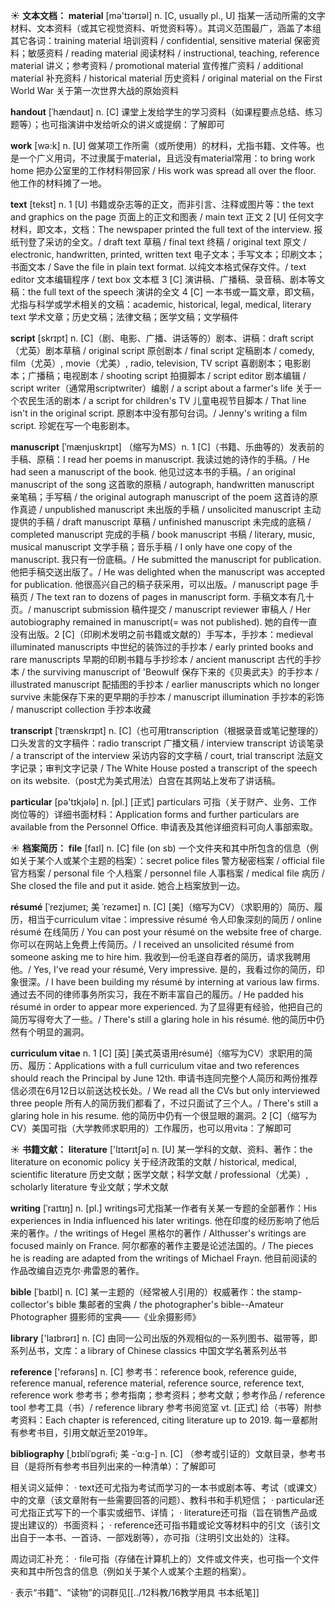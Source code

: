 ☀ <span class="category">**文本文档：**</span>
<span class="vocabulary">**material**</span> [mə'tɪərɪəl] 
<span class="definition">n. [C, usually pl., U] 指某一活动所需的文字材料、文本资料（或其它视觉资料、听觉资料等）。其词义范围最广，涵盖了本组其它各词：</span>training material 培训资料 / confidential, sensitive material 保密资料；敏感资料 / reading material 阅读材料 / instructional, teaching, reference material 讲义；参考资料 / promotional material 宣传推广资料 / additional material 补充资料 / historical material 历史资料 / original material on the First World War 关于第一次世界大战的原始资料
           
<span class="vocabulary">**handout**</span> [ˈhændaʊt]
<span class="definition">n. [C] 课堂上发给学生的学习资料（如课程要点总结、练习题等）；也可指演讲中发给听众的讲义或提纲：</span>了解即可

<span class="vocabulary">**work**</span> [wə:k] 
<span class="definition">n. [U] 做某项工作所需（或所使用）的材料，尤指书籍、文件等。也是一个广义用词，不过隶属于material，且远没有material常用：</span>to bring work home 把办公室里的工作材料带回家 / His work was spread all over the floor. 他工作的材料摊了一地。

<span class="vocabulary">**text**</span> [tekst] 
<span class="definition">n. 1 [U] 书籍或杂志等的正文，而非引言、注释或图片等：</span>the text and graphics on the page 页面上的正文和图表 / main text 正文 <span class="definition">2 [U] 任何文字材料，即文本，文档：</span>The newspaper printed the full text of the interview. 报纸刊登了采访的全文。/ draft text 草稿 / final text 终稿 / original text 原文 / electronic, handwritten, printed, written text 电子文本；手写文本；印刷文本；书面文本 / Save the file in plain text format. 以纯文本格式保存文件。/ text editor 文本编辑程序 / text box 文本框 <span class="definition">3 [C] 演讲稿、广播稿、录音稿、剧本等文稿：</span>the full text of the speech 演讲的全文 <span class="definition">4 [C] 一本书或一篇文章，即文稿，尤指与科学或学术相关的文稿：</span>academic, historical, legal, medical, literary text 学术文章；历史文稿；法律文稿；医学文稿；文学稿件

<span class="vocabulary">**script**</span> [skrɪpt]
<span class="definition">n. [C]（剧、电影、广播、讲话等的）剧本、讲稿：</span>draft script（尤英）剧本草稿 / original script 原创剧本 / final script 定稿剧本 / comedy, film（尤英）, movie（尤美）, radio, television, TV script 喜剧剧本；电影剧本；广播稿；电视剧本 / shooting script 拍摄脚本 / script editor 剧本编辑 / script writer（通常用scriptwriter）编剧 / a script about a farmer's life 关于一个农民生活的剧本 / a script for children's TV 儿童电视节目脚本 / That line isn't in the original script. 原剧本中没有那句台词。/ Jenny's writing a film script. 珍妮在写一个电影剧本。
           
<span class="vocabulary">**manuscript**</span> [ˈmænjuskrɪpt]
（缩写为MS）<span class="definition">n. 1 [C]（书籍、乐曲等的）发表前的手稿、原稿：</span>I read her poems in manuscript. 我读过她的诗作的手稿。/ He had seen a manuscript of the book. 他见过这本书的手稿。/ an original manuscript of the song 这首歌的原稿 / autograph, handwritten manuscript 亲笔稿；手写稿 / the original autograph manuscript of the poem 这首诗的原作真迹 / unpublished manuscript 未出版的手稿 / unsolicited manuscript 主动提供的手稿 / draft manuscript 草稿 / unfinished manuscript 未完成的底稿 / completed manuscript 完成的手稿 / book manuscript 书稿 / literary, music, musical manuscript 文学手稿；音乐手稿 / I only have one copy of the manuscript. 我只有一份底稿。/ He submitted the manuscript for publication. 他把手稿交送出版了。/ He was delighted when the manuscript was accepted for publication. 他很高兴自己的稿子获采用，可以出版。/ manuscript page 手稿页 / The text ran to dozens of pages in manuscript form. 手稿文本有几十页。/ manuscript submission 稿件提交 / manuscript reviewer 审稿人 / Her autobiography remained in manuscript(= was not published). 她的自传一直没有出版。<span class="definition">2 [C]（印刷术发明之前书籍或文献的）手写本，手抄本：</span>medieval illuminated manuscripts 中世纪的装饰过的手抄本 / early printed books and rare manuscripts 早期的印刷书籍与手抄珍本 / ancient manuscript 古代的手抄本 / the surviving manuscript of 'Beowulf 保存下来的《贝奥武夫》的手抄本 / illustrated manuscript 配插图的手抄本 / earlier manuscripts which no longer survive 未能保存下来的更早期的手抄本 / manuscript illumination 手抄本的彩饰 / manuscript collection 手抄本收藏
           
<span class="vocabulary">**transcript**</span> [ˈtrænskrɪpt]
<span class="definition">n. [C]（也可用transcription（根据录音或笔记整理的）口头发言的文字稿件：</span>radio transcript 广播文稿 / interview transcript 访谈笔录 / a transcript of the interview 采访内容的文字稿 / court, trial transcript 法庭文字记录；审判文字记录 / The White House posted a transcript of the speech on its website.（post尤为美式用法）白宫在其网站上发布了讲话稿。

<span class="vocabulary">**particular**</span> [pə'tɪkjələ] 
<span class="definition">n. [pl.] [正式] particulars 可指（关于财产、业务、工作岗位等的）详细书面材料：</span>Application forms and further particulars are available from the Personnel Office. 申请表及其他详细资料可向人事部索取。

☀ <span class="category">**档案简历：**</span>
<span class="vocabulary">**file**</span> [faɪl]
<span class="definition">n. [C] file (on sb) 一个文件夹和其中所包含的信息（例如关于某个人或某个主题的档案）：</span>secret police files 警方秘密档案 / official file 官方档案 / personal file 个人档案 / personnel file 人事档案 / medical file 病历 / She closed the file and put it aside. 她合上档案放到一边。
           
<span class="vocabulary">**résumé**</span> [ˈrezjumeɪ; 美 ˈrezəmeɪ]
<span class="definition">n. [C] [美]（缩写为CV）（求职用的）简历、履历，相当于curriculum vitae：</span>impressive résumé 令人印象深刻的简历 / online résumé 在线简历 / You can post your résumé on the website free of charge. 你可以在网站上免费上传简历。/ I received an unsolicited résumé from someone asking me to hire him. 我收到—份毛遂自荐者的简历，请求我聘用他。/ Yes, I've read your résumé, Very impressive. 是的，我看过你的简历，印象很深。/ I have been building my résumé by interning at various law firms. 通过去不同的律师事务所实习，我在不断丰富自己的履历。/ He padded his résumé in order to appear more experienced. 为了显得更有经验，他把自己的简历写得夸大了一些。/ There's still a glaring hole in his résumé. 他的简历中仍然有个明显的漏洞。

<span class="vocabulary">**curriculum vitae**</span>
<span class="definition">n. 1 [C] [英] [美式英语用résumé]（缩写为CV）求职用的简历、履历：</span>Applications with a full curriculum vitae and two references should reach the Principal by June 12th. 申请书连同完整个人简历和两份推荐信必须在6月12日以前送达校长处。/ We read all the CVs but only interviewed three people 所有人的简历我们都看了，不过只面试了三个人。/ There's still a glaring hole in his resume. 他的简历中仍有一个很显眼的漏洞。<span class="definition">2 [C]（缩写为CV）美国可指（大学教师求职用的）工作履历，也可以用vita：</span>了解即可

☀ <span class="category">**书籍文献：**</span>
<span class="vocabulary">**literature**</span> ['lɪtərɪtʃə] 
<span class="definition">n. [U] 某一学科的文献、资料、著作：</span>the literature on economic policy 关于经济政策的文献 / historical, medical, scientific literature 历史文献；医学文献；科学文献 / professional（尤美）, scholarly literature 专业文献；学术文献
           
<span class="vocabulary">**writing**</span> [ˈraɪtɪŋ]
<span class="definition">n. [pl.] writings可尤指某一作者有关某一专题的全部著作：</span>His experiences in India influenced his later writings. 他在印度的经历影响了他后来的著作。/ the writings of Hegel 黑格尔的著作 / Althusser's writings are focused mainly on France. 阿尔都塞的著作主要是论述法国的。/ The pieces he is reading are adapted from the writings of Michael Frayn. 他目前阅读的作品改编自迈克尔·弗雷恩的著作。
           
<span class="vocabulary">**bible**</span> [ˈbaɪbl]
<span class="definition">n. [C] 某一主题的（经常被人引用的）权威著作：</span>the stamp-collector's bible 集邮者的宝典 / the photographer's bible--Amateur Photographer 摄影师的宝典——《业余摄影师》

<span class="vocabulary">**library**</span> ['laɪbrərɪ] 
<span class="definition">n. [C] 由同一公司出版的外观相似的一系列图书、磁带等，即系列丛书，文库：</span>a library of Chinese classics 中国文学名著系列丛书

<span class="vocabulary">**reference**</span> ['refərəns] 
<span class="definition">n. [C] 参考书：</span>reference book, reference guide, reference manual, reference material, reference source, reference text, reference work 参考书；参考指南；参考资料；参考文献；参考作品 / reference tool 参考工具（书）/ reference library 参考书阅览室 <span class="definition">vt. [正式] 给（书等）附参考资料：</span>Each chapter is referenced, citing literature up to 2019. 每一章都附有参考书目，引用文献近至2019年。
           
<span class="vocabulary">**bibliography**</span> [ˌbɪbliˈɒgrəfi; 美 -ˈɑ:g-]
<span class="definition">n. [C] （参考或引证的）文献目录，参考书目（是将所有参考书目列出来的一种清单）：</span>了解即可
 
相关词义延伸：
· text还可尤指为考试而学习的一本书或剧本等、考试（或课文）中的文章（该文章附有一些需要回答的问题）、教科书和手机短信；
· particular还可尤指正式写下的一个事实或细节、详情；
· literature还可指（旨在销售产品或提出建议的）书面资料；
· reference还可指书籍或论文等材料中的引文（该引文出自于一本书、一首诗、一部戏剧等），亦可指（注明引文出处的）注释。

周边词汇补充：
· file可指（存储在计算机上的）文件或文件夹，也可指一个文件夹和其中所包含的信息（例如关于某个人或某个主题的档案）。

· 表示“书籍”、“读物”的词群见[[../12科教/16教学用具 书本纸笔]]
